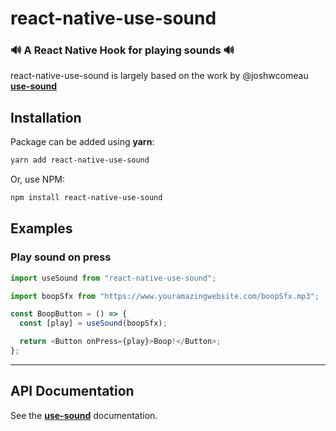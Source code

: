 # react-native-use-sound

### 🔊 A React Native Hook for playing sounds 🔊

react-native-use-sound is largely based on the work by @joshwcomeau **[use-sound](https://github.com/joshwcomeau/use-sound)**

## Installation

Package can be added using **yarn**:

```bash
yarn add react-native-use-sound
```

Or, use NPM:

```bash
npm install react-native-use-sound
```

## Examples

### Play sound on press

```js
import useSound from "react-native-use-sound";

import boopSfx from "https://www.youramazingwebsite.com/boopSfx.mp3";

const BoopButton = () => {
  const [play] = useSound(boopSfx);

  return <Button onPress={play}>Boop!</Button>;
};
```

---

## API Documentation

See the **[use-sound](https://github.com/joshwcomeau/use-sound)** documentation.
